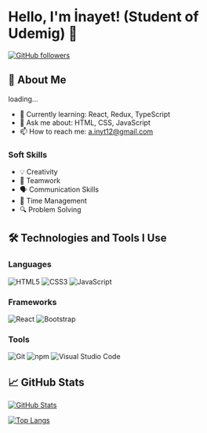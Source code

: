# Hello, I'm İnayet! (Student of Udemig) 👋

[![GitHub followers](https://img.shields.io/github/followers/inaytaydn?label=Takipçiler&style=social)](https://github.com/inaytaydn)


## 🚀 About Me
loading...

- 🌱 Currently learning: React, Redux, TypeScript
- 💬 Ask me about: HTML, CSS, JavaScript
- 📫 How to reach me: [a.inyt12@gmail.com](mailto:a.inyt12@gmail.com)

### Soft Skills

- 💡 Creativity
- 🤝 Teamwork
- 🗣 Communication Skills
- 📅 Time Management
- 🔍 Problem Solving

## 🛠 Technologies and Tools I Use

### Languages
![HTML5](https://img.shields.io/badge/HTML5-E34F26?style=flat-square&logo=html5&logoColor=white)
![CSS3](https://img.shields.io/badge/CSS3-1572B6?style=flat-square&logo=css3&logoColor=white)
![JavaScript](https://img.shields.io/badge/JavaScript-F7DF1E?style=flat-square&logo=javascript&logoColor=black)

### Frameworks
![React](https://img.shields.io/badge/React-20232A?style=flat-square&logo=react&logoColor=61DAFB)
![Bootstrap](https://img.shields.io/badge/Bootstrap-563D7C?style=flat-square&logo=bootstrap&logoColor=white)

### Tools
![Git](https://img.shields.io/badge/Git-F05032?style=flat-square&logo=git&logoColor=white)
![npm](https://img.shields.io/badge/npm-CB3837?style=flat-square&logo=npm&logoColor=white)
![Visual Studio Code](https://img.shields.io/badge/Visual%20Studio%20Code-007ACC?style=flat-square&logo=visual-studio-code&logoColor=white)



## 📈 GitHub Stats

[![GitHub Stats](https://github-readme-stats.vercel.app/api?username=inaytaydn&show_icons=true&theme=radical)](https://github.com/inaytaydn)

[![Top Langs](https://github-readme-stats.vercel.app/api/top-langs/?username=inaytaydn&layout=compact&theme=radical)](https://github.com/inaytaydn)



